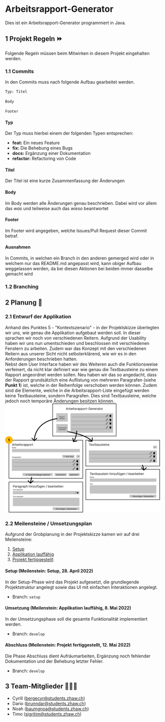 # Arbeitsrapport-Generator
Dies ist ein Arbeitsrapport-Generator programmiert in Java.

## 1 Projekt Regeln ⏩
Folgende Regeln müssen beim Mitwirken in diesem Projekt eingehalten werden.
### 1.1 Commits
In den Commits muss nach folgende Aufbau gearbeitet werden.
```
Typ: Titel

Body

Footer
```
#### Typ
Der Typ muss hierbei einem der folgenden Typen entsprechen:
* **feat:** Ein neues Feature
* **fix:** Die Behebung eines Bugs
* **docs:** Ergänzung einer Dokumentation
* **refactor:** Refactoring von Code
#### Titel
Der Titel ist eine kurze Zusammenfassung der Änderungen
#### Body
Im Body werden alle Änderungen genau beschrieben. Dabei wird vor allem das _was_ und teilweise auch das _wieso_ beantwortet
#### Footer
Im Footer wird angegeben, welche Issues/Pull Request dieser Commit betraf.
#### Ausnahmen
In Commits, in welchen ein Branch in den anderen gemerged wird oder in welchem nur das README.md angepasst wird, kann obiger Aufbau weggelassen werden, da bei diesen Aktionen bei beiden immer dasselbe gemacht wird
### 1.2 Branching 

## 2 Planung 📁
### 2.1 Entwurf der Applikation
Anhand des Punktes 5 - "Kontextszenario" - in der Projektskizze überlegten wir uns, wie genau die Applikation aufgebaut werden
soll. In dieser sprachen wir noch von verschiedenen Reitern. Aufgrund der Usability haben wir uns nun umentschieden
und beschlossen mit verschiedenen Fenstern zu arbeiten. Zudem war das Konzept mit den verschiedenen Reitern aus unserer
Sicht nicht selbsterklärend, wie wir es in den Anforderungen beschrieben hatten. <br>
Nebst dem User Interface haben wir des Weiteren auch die Funktionsweise verfeinert, da nicht klar definiert war wie genau
die Textbausteine zu einem Rapport angeordnet werden sollen. Neu haben wir das so angedacht, dass der Rapport grundsätzlich
eine Auflistung von mehreren Paragrafen (siehe **Punkt 1**) ist, welche in der Reihenfolge verschoben werden können. Zudem sind
die Elemente, welche in die Arbeitsrapport-Liste eingefügt werden keine Textbausteine, sondern Paragrafen. Dies sind Textbausteine,
welche jedoch noch temporäre Änderungen besitzen können. <br>
![mockup](./doc/mockup.png)
### 2.2 Meilensteine / Umsetzungsplan
Aufgrund der Grobplanung in der Projektskizze kamen wir auf drei Meilensteine:
1. [Setup](https://github.zhaw.ch/PM2-IT21tbWIN-scmy-pero-pasu/team06-cydatino-projekt2-arbeitsrapport/milestone/2)
2. [Applikation lauffähig](https://github.zhaw.ch/PM2-IT21tbWIN-scmy-pero-pasu/team06-cydatino-projekt2-arbeitsrapport/milestone/3)
3. [Projekt fertiggestellt](https://github.zhaw.ch/PM2-IT21tbWIN-scmy-pero-pasu/team06-cydatino-projekt2-arbeitsrapport/milestone/1)
#### Setup (Meilenstein: Setup, 28. April 2022)
In der Setup-Phase wird das Projekt aufgesetzt, die grundlegende Projektstruktur angelegt sowie das UI mit einfachen Interaktionen
angelegt.
* Branch: `setup`
#### Umsetzung (Meilenstein: Applikation lauffähig, 8. Mai 2022)
In der Umsetzungsphase soll die gesamte Funktionalität implementiert werden.
* Branch: `develop`
#### Abschluss (Meilenstein: Projekt fertiggestellt, 12. Mai 2022)
Die Phase Abschluss dient Aufräumarbeiten, Ergänzung noch fehlender Dokumentation und der Behebung letzter Fehler.<br>
* Branch: `develop`

## 3 Team-Mitglieder 🧑🏽‍💻 
* Cyrill (bergecyr@students.zhaw.ch)
* Dario (brunndar@students.zhaw.ch)
* Noah (baumgnoa@students.zhaw.ch)
* Timo (sigritim@students.zhaw.ch)
